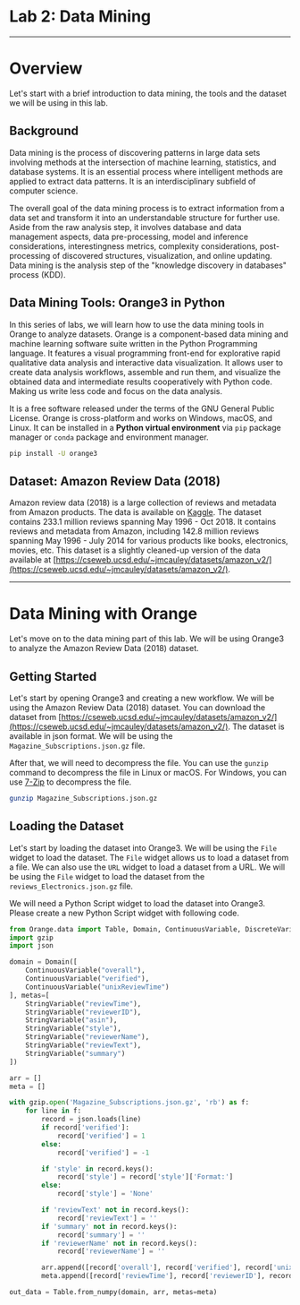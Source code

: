 # Lab 2: Data Mining

---

# Overview

Let's start with a brief introduction to data mining, the tools and the dataset we will be using in this lab.

## Background

Data mining is the process of discovering patterns in large data sets involving methods at the intersection of machine learning, statistics, and database systems. It is an essential process where intelligent methods are applied to extract data patterns. It is an interdisciplinary subfield of computer science.

The overall goal of the data mining process is to extract information from a data set and transform it into an understandable structure for further use. Aside from the raw analysis step, it involves database and data management aspects, data pre-processing, model and inference considerations, interestingness metrics, complexity considerations, post-processing of discovered structures, visualization, and online updating. Data mining is the analysis step of the "knowledge discovery in databases" process (KDD).

## Data Mining Tools: Orange3 in Python

In this series of labs, we will learn how to use the data mining tools in Orange to analyze datasets. Orange is a component-based data mining and machine learning software suite written in the Python Programming language. It features a visual programming front-end for explorative rapid qualitative data analysis and interactive data visualization. It allows user to create data analysis workflows, assemble and run them, and visualize the obtained data and intermediate results cooperatively with Python code. Making us write less code and focus on the data analysis.

It is a free software released under the terms of the GNU General Public License. Orange is cross-platform and works on Windows, macOS, and Linux. It can be installed in a **Python virtual environment** via `pip` package manager or `conda` package and environment manager.

```bash
pip install -U orange3
```

## Dataset: Amazon Review Data (2018)

Amazon review data (2018) is a large collection of reviews and metadata from Amazon products. The data is available on [Kaggle](https://www.kaggle.com/bittlingmayer/amazonreviews). The dataset contains 233.1 million reviews spanning May 1996 - Oct 2018. It contains reviews and metadata from Amazon, including 142.8 million reviews spanning May 1996 - July 2014 for various products like books, electronics, movies, etc. This dataset is a slightly cleaned-up version of the data available at [https://cseweb.ucsd.edu/~jmcauley/datasets/amazon_v2/](https://cseweb.ucsd.edu/~jmcauley/datasets/amazon_v2/).

---

# Data Mining with Orange

Let's move on to the data mining part of this lab. We will be using Orange3 to analyze the Amazon Review Data (2018) dataset.

## Getting Started

Let's start by opening Orange3 and creating a new workflow. We will be using the Amazon Review Data (2018) dataset. You can download the dataset from [https://cseweb.ucsd.edu/~jmcauley/datasets/amazon_v2/](https://cseweb.ucsd.edu/~jmcauley/datasets/amazon_v2/). The dataset is available in json format. We will be using the `Magazine_Subscriptions.json.gz` file.

After that, we will need to decompress the file. You can use the `gunzip` command to decompress the file in Linux or macOS. For Windows, you can use [7-Zip](https://www.7-zip.org/) to decompress the file.

```bash
gunzip Magazine_Subscriptions.json.gz
```

## Loading the Dataset

Let's start by loading the dataset into Orange3. We will be using the `File` widget to load the dataset. The `File` widget allows us to load a dataset from a file. We can also use the `URL` widget to load a dataset from a URL. We will be using the `File` widget to load the dataset from the `reviews_Electronics.json.gz` file.

We will need a Python Script widget to load the dataset into Orange3. Please create a new Python Script widget with following code.

```python
from Orange.data import Table, Domain, ContinuousVariable, DiscreteVariable, StringVariable
import gzip
import json

domain = Domain([
    ContinuousVariable("overall"),
    ContinuousVariable("verified"),
    ContinuousVariable("unixReviewTime")
], metas=[
    StringVariable("reviewTime"),
    StringVariable("reviewerID"),
    StringVariable("asin"),
    StringVariable("style"),
    StringVariable("reviewerName"),
    StringVariable("reviewText"),
    StringVariable("summary")
])

arr = []
meta = []

with gzip.open('Magazine_Subscriptions.json.gz', 'rb') as f:
    for line in f:
        record = json.loads(line)
        if record['verified']:
            record['verified'] = 1
        else:
            record['verified'] = -1

        if 'style' in record.keys():
            record['style'] = record['style']['Format:']
        else:
            record['style'] = 'None'

        if 'reviewText' not in record.keys():
            record['reviewText'] = ''
        if 'summary' not in record.keys():
            record['summary'] = ''
        if 'reviewerName' not in record.keys():
            record['reviewerName'] = ''

        arr.append([record['overall'], record['verified'], record['unixReviewTime']])
        meta.append([record['reviewTime'], record['reviewerID'], record['asin'], record['style'], record['reviewerName'], record['reviewText'], record['summary']])

out_data = Table.from_numpy(domain, arr, metas=meta)
```
